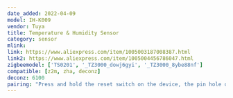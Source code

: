 ```yaml
---
date_added: 2022-04-09
model: IH-K009
vendor: Tuya
title: Temperature & Humidity Sensor
category: sensor
mlink: 
link: https://www.aliexpress.com/item/1005003187008387.html
link2: https://www.aliexpress.com/item/1005004456786047.html
zigbeemodel: ['TS0201', '_TZ3000_dowj6gyi', '_TZ3000_8ybe88nf']
compatible: [z2m, zha, deconz]
deconz: 6100
pairing: "Press and hold the reset switch on the device, the pin hole on the side of the device, using the provided reset pin for +- 5 seconds (until the red light starts blinking). After this the device will automatically join."
---
```

